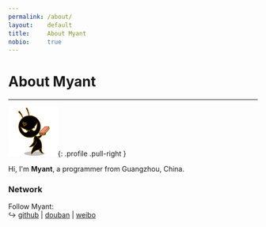 ```yaml
---
permalink: /about/
layout:    default
title:     About Myant
nobio:     true
---
```


# About Myant
----------------

![Myant](./img/myant.jpg){: .profile .pull-right }

Hi, I'm **Myant**, a programmer from Guangzhou, China. 

### Network

Follow Myant:  
↪ [github](http://github.com/myant) | [douban](http://www.douban.com/people/47964840/) | [weibo](http://weibo.com/u/2778164211)
